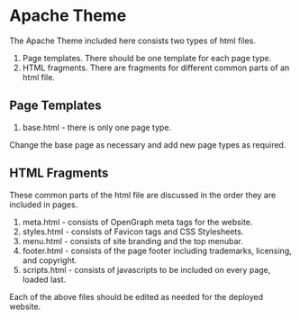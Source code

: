 # Apache Theme

The Apache Theme included here consists two types of html files.

1. Page templates.
  There should be one template for each page type.
3. HTML fragments.
  There are fragments for different common parts of an html file.
  
## Page Templates

1. base.html - there is only one page type.

Change the base page as necessary and add new page types as required.

## HTML Fragments

These common parts of the html file are discussed in the order they are included in pages.

1. meta.html - consists of OpenGraph meta tags for the website.
2. styles.html - consists of Favicon tags and CSS Stylesheets.
3. menu.html - consists of site branding and the top menubar.
4. footer.html - consists of the page footer including trademarks, licensing, and copyright.
5. scripts.html - consists of javascripts to be included on every page, loaded last.

Each of the above files should be edited as needed for the deployed website.
